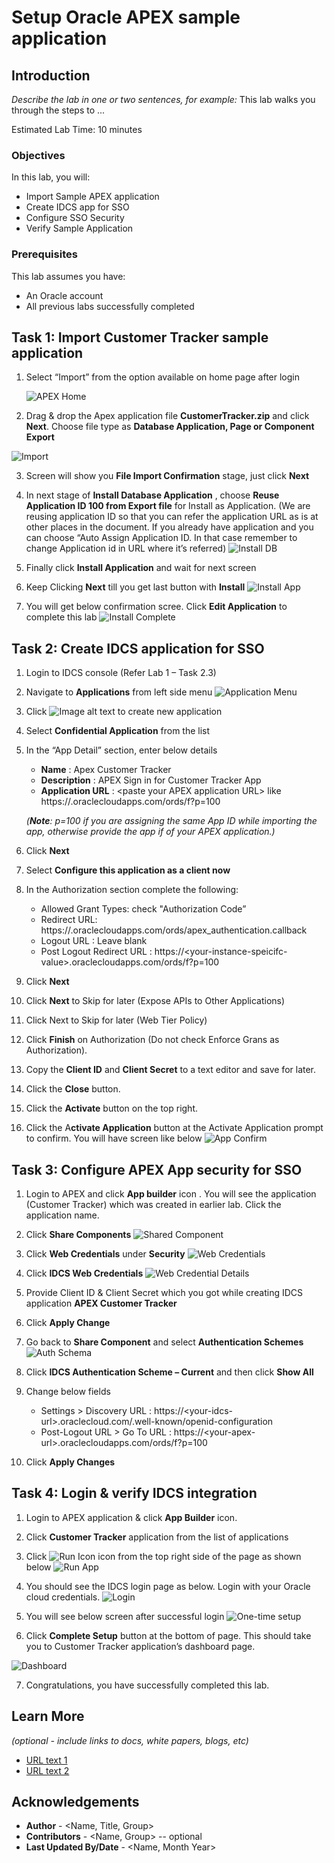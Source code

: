 # Setup Oracle APEX sample application

## Introduction

*Describe the lab in one or two sentences, for example:* This lab walks you through the steps to ...

Estimated Lab Time: 10 minutes


### Objectives

In this lab, you will:
* Import Sample APEX application
* Create IDCS app for SSO
* Configure SSO Security
* Verify Sample Application

### Prerequisites

This lab assumes you have:
* An Oracle account
* All previous labs successfully completed



## Task 1: Import Customer Tracker sample application


1.	Select “Import” from the option available on home page after login

	![APEX Home](images/apex-home.png)

2. Drag & drop the Apex application file **CustomerTracker.zip**  and click **Next**. Choose file type as **Database Application, Page or Component Export**

  ![Import](images/import.png)

3.	Screen will show you **File Import Confirmation** stage, just click **Next**

4.	In next stage of **Install Database Application** , choose **Reuse Application ID 100 from Export file** for Install as Application. (We are reusing application ID so that you can refer the application URL as is at other places in the document. If you already have application and you can choose “Auto Assign Application ID. In that case remember to change Application id in URL where it’s referred)
  ![Install DB](images/install-db.png)

5.	Finally click **Install Application** and wait for next screen

6.	Keep Clicking **Next** till you get last button with **Install**
 ![Install App](images/install-app.png)

7. You will get below confirmation scree. Click **Edit Application** to complete this lab
  ![Install Complete](images/install-complete.png)

## Task 2: Create IDCS application for SSO

1.	Login to IDCS console (Refer Lab 1 – Task 2.3)

2.	Navigate to **Applications** from left side menu
  ![Application Menu](images/idcs-app-menu.png)

3.	Click  ![Image alt text](images/add-icon.png)  to create new application

4.	Select **Confidential Application** from the list

5.	In the “App Detail” section, enter below details
    * **Name** : Apex Customer Tracker
    * **Description** : APEX Sign in for Customer Tracker App
    * **Application URL** : \<paste your APEX application URL> like https://<your-instance-specific-value>.oraclecloudapps.com/ords/f?p=100

    *(**Note**: p=100 if you are assigning the same App ID while importing the app, otherwise provide the app if of your APEX application.)*

6.	Click **Next**

7.	Select **Configure this application as a client now**

8.	In the Authorization section complete the following:
    *	Allowed Grant Types: check "Authorization Code”
    * Redirect URL: https://<your-instance-specific-value>.oraclecloudapps.com/ords/apex_authentication.callback
    * Logout URL : Leave blank
    * Post Logout Redirect URL : https://\<your-instance-speicifc-value>.oraclecloudapps.com/ords/f?p=100

9.	Click **Next**

10.	Click **Next** to Skip for later (Expose APIs to Other Applications)

11.	Click Next to Skip for later  (Web Tier Policy)

12.	Click **Finish** on Authorization (Do not check Enforce Grans as Authorization).

13.	Copy the **Client ID** and **Client Secret** to a text editor and save for later.

14.	Click the **Close** button.

15.	Click the **Activate** button on the top right.

16.	Click the A**ctivate Application** button at the Activate Application prompt to confirm. You will have screen like below
![App Confirm](./images/app-confirm.png)


## Task 3: Configure APEX App security for SSO

1.	Login to APEX and click **App builder** icon . You will see the application (Customer Tracker) which was created in earlier lab. Click the application name.

2.	Click **Share Components**
![Shared Component](./images/share-component.png)

3.	Click **Web Credentials** under **Security**
![Web Credentials](./images/web-cred.png)

4.	Click **IDCS Web Credentials**
![Web Credential Details](./images/web-cred-details.png)

5.	Provide Client ID & Client Secret which you got while creating IDCS application **APEX Customer Tracker**

6.	Click **Apply Change**

7.	Go back to **Share Component** and select **Authentication Schemes**
![Auth Schema](./images/auth-schema.png)

8.	Click **IDCS Authentication Scheme – Current** and then click **Show All**

9.	Change below fields
      * Settings > Discovery URL : https://\<your-idcs-url>.oraclecloud.com/.well-known/openid-configuration
      * Post-Logout URL > Go To URL : https://\<your-apex-url>.oraclecloudapps.com/ords/f?p=100

10.	Click **Apply Changes**

## Task 4: Login & verify IDCS integration

1.	Login to APEX application & click **App Builder** icon.

2.	Click **Customer Tracker** application from the list of applications

3.	Click ![Run Icon](images/run-icon.png) icon from the top right side of the page as shown below
![Run App](images/run-app.png)

4.	You should see the IDCS login page as below. Login with your Oracle cloud credentials. 
![Login](images/login-page.png)

5.	You will see below screen after successful login
![One-time setup](images/first-time.png)

6.	Click **Complete Setup** button at the bottom of page. This should take you to Customer Tracker application’s dashboard page.

![Dashboard](images/apex-dashboard.png)

7.	Congratulations, you have successfully completed this lab.



## Learn More

*(optional - include links to docs, white papers, blogs, etc)*

* [URL text 1](http://docs.oracle.com)
* [URL text 2](http://docs.oracle.com)

## Acknowledgements
* **Author** - <Name, Title, Group>
* **Contributors** -  <Name, Group> -- optional
* **Last Updated By/Date** - <Name, Month Year>
